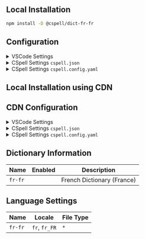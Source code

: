 ## Local Installation

```sh
npm install -D @cspell/dict-fr-fr
```

## Configuration

<details>
<summary>VSCode Settings</summary>

Add the following to your VSCode settings:

**`.vscode/settings.json`**

```jsonc
{
  "cSpell.import": ["@cspell/dict-fr-fr/cspell-ext.json"],
  "cSpell.language": "fr, fr_FR",
}
```

</details>

<details>
<summary>CSpell Settings <code>cspell.json</code></summary>

**`cspell.json`**

```jsonc
{
  "import": ["@cspell/dict-fr-fr/cspell-ext.json"],
  "language": "fr, fr_FR",
}
```

</details>

<details>
<summary>CSpell Settings <code>cspell.config.yaml</code></summary>

**`cspell.config.yaml`**

```yaml
import:
  - '@cspell/dict-fr-fr/cspell-ext.json'
language: fr, fr_FR
```

</details>

## Local Installation using CDN

## CDN Configuration

<details>
<summary>VSCode Settings</summary>

Add the following to your VSCode settings:

**`.vscode/settings.json`**

```jsonc
{
  "cSpell.import": ["https://cdn.jsdelivr.net/npm/@cspell/dict-fr-fr@latest/cspell-ext.json/cspell-ext.json"],
  "cSpell.language": "fr, fr_FR",
}
```

</details>

<details>
<summary>CSpell Settings <code>cspell.json</code></summary>

**`cspell.json`**

```jsonc
{
  "import": ["https://cdn.jsdelivr.net/npm/@cspell/dict-fr-fr@latest/cspell-ext.json/cspell-ext.json"],
  "language": "fr, fr_FR",
}
```

</details>

<details>
<summary>CSpell Settings <code>cspell.config.yaml</code></summary>

**`cspell.config.yaml`**

```yaml
import:
  - https://cdn.jsdelivr.net/npm/@cspell/dict-fr-fr@latest/cspell-ext.json/cspell-ext.json
language: fr, fr_FR
```

</details>

## Dictionary Information

| Name    | Enabled | Description                |
| ------- | ------- | -------------------------- |
| `fr-fr` |         | French Dictionary (France) |

## Language Settings

| Name    | Locale        | File Type |
| ------- | ------------- | --------- |
| `fr-fr` | `fr`, `fr_FR` | `*`       |
